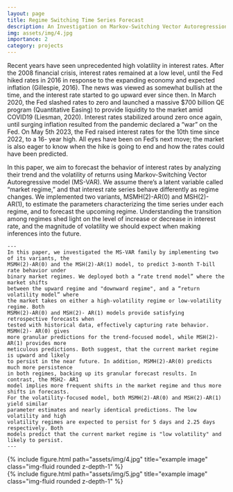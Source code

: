 ```yaml
---
layout: page
title: Regime Switching Time Series Forecast
description: An Investigation on Markov-Switching Vector Autoregression Model for Interest Rate Prediction
img: assets/img/4.jpg
importance: 2
category: projects
---
```


Recent years have seen unprecedented high volatility in interest rates. After the 2008 financial crisis, interest rates remained at a low level, until the Fed hiked rates in 2016 in response to the expanding economy and expected inflation (Gillespie, 2016). The news was viewed as somewhat bullish at the time, and the interest rate started to go upward ever since then. In March 2020, the Fed slashed rates to zero and launched a massive $700 billion QE program (Quantitative Easing) to provide liquidity to the market amid COVID19 (Liesman, 2020). Interest rates stabilized around zero once again, until surging inflation resulted from the pandemic declared a “war” on the Fed. On May 5th 2023, the Fed raised interest rates for the 10th time since 2022, to a 16- year high. All eyes have been on Fed’s next move; the market is also eager to know when the hike is going to end and how the rates could have been predicted.

In this paper, we aim to forecast the behavior of interest rates by analyzing their trend and the volatility of returns using Markov-Switching Vector Autoregressive model (MS-VAR). We assume there’s a latent variable called “market regime,” and that interest rate series behave differently as regime changes. We implemented two variants, MSMH(2)-AR(0) and MSH(2)- AR(1), to estimate the parameters characterizing the time series under each regime, and to forecast the upcoming regime. Understanding the transition among regimes shed light on the level of increase or decrease in interest rate, and the magnitude of volatility we should expect when making inferences into the future.

    ---
    In this paper, we investigated the MS-VAR family by implementing two of its variants, the 
    MSMH(2)-AR(0) and the MSH(2)-AR(1) model, to predict 3-month T-bill rate behavior under 
    binary market regimes. We deployed both a “rate trend model” where the market shifts 
    between the upward regime and "downward regime", and a “return volatility model” where 
    the market takes on either a high-volatility regime or low-volatility regime. Both 
    MSMH(2)-AR(0) and MSH(2)- AR(1) models provide satisfying retrospective forecasts when 
    tested with historical data, effectively capturing rate behavior. MSMH(2)- AR(0) gives 
    more granular predictions for the trend-focused model, while MSH(2)-AR(1) provides more
    meticulous predictions. Both suggest, that the current market regime is upward and likely 
    to persist in the near future. In addition, MSMH(2)-AR(0) predicts much more persistence 
    in both regimes, backing up its granular forecast results. In contrast, the MSH2- AR1 
    model implies more frequent shifts in the market regime and thus more shifts in forecasts. 
    For the volatility-focused model, both MSMH(2)-AR(0) and MSH(2)-AR(1) yield similar 
    parameter estimates and nearly identical predictions. The low volatility and high 
    volatility regimes are expected to persist for 5 days and 2.25 days respectively. Both 
    models predict that the current market regime is "low volatility" and likely to persist.
    ---
    

<div class="row">
    <div class="col-sm mt-3 mt-md-0">
        {% include figure.html path="assets/img/4.jpg" title="example image" class="img-fluid rounded z-depth-1" %}
    </div>
    <div class="col-sm mt-3 mt-md-0">
        {% include figure.html path="assets/img/5.jpg" title="example image" class="img-fluid rounded z-depth-1" %}
    </div>
   
</div>
